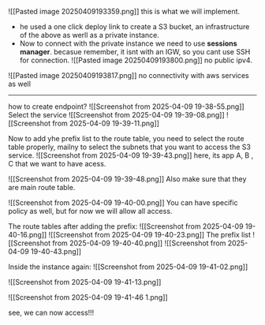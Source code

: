 ![[Pasted image 20250409193359.png]]
this is what we will implement.

- he used a one click deploy link to create a S3 bucket, an infrastructure of the above as werll as a private instance.
- Now to connect with the private instance we need to use **sessions manager**. becasue remember, it isnt with an IGW, so you cant use SSH for connection.
![[Pasted image 20250409193800.png]]
no public ipv4.

![[Pasted image 20250409193817.png]]
no connectivity with aws services as well


---
how to create endpoint?
![[Screenshot from 2025-04-09 19-38-55.png]]
Select the service
![[Screenshot from 2025-04-09 19-39-08.png]]
![[Screenshot from 2025-04-09 19-39-11.png]]

Now to add yhe prefix list to the route table, you need to select the route table properly, mailny to select the subnets that you want to access the S3 service.
![[Screenshot from 2025-04-09 19-39-43.png]]
here, its app A, B , C that we want to have acess.


![[Screenshot from 2025-04-09 19-39-48.png]]
Also make sure that they are main route table.


![[Screenshot from 2025-04-09 19-40-00.png]]
You can have specific policy as well, but for now we will allow all access.


The route tables after adding the prefix:
![[Screenshot from 2025-04-09 19-40-16.png]]
![[Screenshot from 2025-04-09 19-40-23.png]]
The prefix list
![[Screenshot from 2025-04-09 19-40-40.png]]
![[Screenshot from 2025-04-09 19-40-43.png]]

Inside the instance again:
![[Screenshot from 2025-04-09 19-41-02.png]]

![[Screenshot from 2025-04-09 19-41-13.png]]

![[Screenshot from 2025-04-09 19-41-46 1.png]]

see, we can now access!!!


